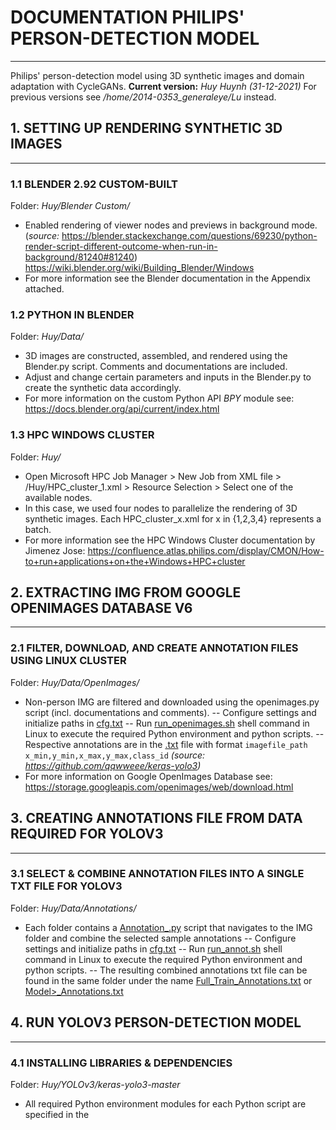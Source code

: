 # **DOCUMENTATION PHILIPS' PERSON-DETECTION MODEL**
---
Philips' person-detection model using 3D synthetic images and domain adaptation with CycleGANs.
**Current version:** *Huy Huynh (31-12-2021)*
For previous versions see */home/2014-0353_generaleye/Lu* instead.

## 1. SETTING UP RENDERING SYNTHETIC 3D IMAGES
---
### 1.1 BLENDER 2.92 CUSTOM-BUILT 
Folder: *Huy/Blender Custom/*

- Enabled rendering of viewer nodes and previews in background mode.
(*source:* https://blender.stackexchange.com/questions/69230/python-render-script-different-outcome-when-run-in-background/81240#81240)
https://wiki.blender.org/wiki/Building_Blender/Windows
- For more information see the Blender documentation in the Appendix attached.

### 1.2 PYTHON IN BLENDER 
Folder: *Huy/Data/*

- 3D images are constructed, assembled, and rendered using the Blender.py script. Comments and documentations are included.
- Adjust and change certain parameters and inputs in the Blender.py to create the synthetic data accordingly.
- For more information on the custom Python API *BPY* module see: https://docs.blender.org/api/current/index.html

### 1.3 HPC WINDOWS CLUSTER 
Folder: *Huy/*

- Open Microsoft HPC Job Manager > New Job from XML file > /Huy/HPC_cluster_1.xml > Resource Selection > Select one of the available nodes.
- In this case, we used four nodes to parallelize the rendering of 3D synthetic images. Each HPC_cluster_x.xml for x in {1,2,3,4} represents a batch.
- For more information see the HPC Windows Cluster documentation by Jimenez Jose:
https://confluence.atlas.philips.com/display/CMON/How-to+run+applications+on+the+Windows+HPC+cluster


## 2. EXTRACTING IMG FROM GOOGLE OPENIMAGES DATABASE V6
---
### 2.1 FILTER, DOWNLOAD, AND CREATE ANNOTATION FILES USING LINUX CLUSTER 
Folder: *Huy/Data/OpenImages/*

- Non-person IMG are filtered and downloaded using the openimages.py script (incl. documentations and comments).
-- Configure settings and initialize paths in [cfg.txt]()
-- Run [run_openimages.sh]() shell command in Linux to execute the required Python environment and python scripts.
-- Respective annotations are in the [<imgfile>.txt]() file with format `imagefile_path x_min,y_min,x_max,y_max,class_id` 
*(source: https://github.com/qqwweee/keras-yolo3)*
- For more information on Google OpenImages Database see: https://storage.googleapis.com/openimages/web/download.html


## 3. CREATING ANNOTATIONS FILE FROM DATA REQUIRED FOR YOLOV3
---
### 3.1 SELECT & COMBINE ANNOTATION FILES INTO A SINGLE TXT FILE FOR YOLOV3
Folder: *Huy/Data/Annotations/*

- Each folder contains a [Annotation_<model>.py]() script that navigates to the IMG folder and combine the selected sample annotations
-- Configure settings and initialize paths in [cfg.txt]()
-- Run [run_annot.sh]() shell command in Linux to execute the required Python environment and python scripts.
-- The resulting combined annotations txt file can be found in the same folder under the name [Full_Train_Annotations.txt]() or [Model>_Annotations.txt]()

## 4. RUN YOLOV3 PERSON-DETECTION MODEL
---
### 4.1 INSTALLING LIBRARIES & DEPENDENCIES
Folder: *Huy/YOLOv3/keras-yolo3-master*
- All required Python environment modules for each Python script are specified in the [<script>.sh]() command. For simplicity, copy & paste the virtual environment to your respective folder.
- Adjust the model framework in the master folder, if needed.
-- ***Note.*** The original YOLOv3 version is based on *Tensorflow 1.x*, however Philips' Linux GPU not compatible with this version.
-- Hence, the current YOLOv3 master folder is updated accordingly to the latest *Tensorflow 2.x* and *Keras 2.x* version.
- The YOLOv3 environment consists of standard libraries, if you want to install it again from scratch:
-- First, conda install tensorflow-gpu using the Philips `cadenv` environment: this automatically includes the compatible *CUDA* and *cuDNN* installations. For more information see the Linux Servers & GPU Cluster documentation in the Appendix attached.
-- Then use `Pip` module to install the remaining libraries by trial & error and update the libraries accordingly.

### 4.2 TRAINING YOLOv3 MODELS
Folder: *Huy/YOLOv3/Main/Model_<name>*

- Specify the following three folders in your *Main/Model_<name>* folder required to train YOLOv3 model
-- *Model_<name>/Model* : [synthetic_classes.txt]() (default classses), and [yolo_anchors.txt]() (default anchors)
-- *Model_<name>/Train* : [DarkNet53.h5]() (default initial weight), [<model>_Annotations.txt]() (Final annotation file compiled in Section 3.1)
-- *Model_<name>/linux_logs* : Output [train.txt]() logfile includes training process and errors if there are any
- Each *Model_<name>* folder contains a [train.py]() script that performs the YOLOv3 training process 
-- Specify learning parameters and epochs in [train.py](). Default are: 
Initial Stage (Freeze first 50 layers): `Adam(lr=1e-2), Batch_size=8, Epochs=10`
Main Process (Unfreeze all layers): `Adam(lr=1e-3), Batch_size=8, Epochs=100`
-- Configure settings and initialize paths in [cfg.txt]()
-- Run [run_train.sh]() shell command in Linux to execute the required Python environment and python scripts.
-- After every 3 epochs (default) the models are saved in *Model_<name>/Train/logs/001* (default). When training multiple models, make sure that you change the `logs_path` in the [cfg.txt]() file.
- Recalculate anchor boxes using [kmeans.py]() script (OPTIONAL)
-- Configure settings and initialize paths in [cfg.txt]()
-- Run [run_kmeans.sh]() shell command in Linux to execute the required Python environment and python scripts.
-- Resulting anchor boxes can be found in *Model_<name>/Model* named as [yolo_anchors.txt]() (default)
- ***Note.*** Different Python environment are used for training (Section 4.2) and testing (Section 4.3). The compatible virtual environment for training can be found in [run_train.sh]() shell command.

### 4.3 TESTING YOLOV3 MODELS ON PHILIPS' LAB DATA
Folder: *Huy/YOLOv3/Main/Model_<name>*

- Specify the following three folders in your *Main/Model_<name>* folder required to test YOLOv3 model
-- *Model_<name>/Model* : [<model_name>.h5](), [synthetic_classes.txt]() (default classses), and [yolo_anchors.txt]() (default anchors).
*(If you haven't specified it already during Training Section 4.2)*
-- *Model_<name>/Output* : The resulting test images with bounding boxes will be output here, incl. [confidence_scores.csv]().
-- *Model_<name>/Evaluation* : The resulting performance score will be output here in [Model_<name>_evaluation.csv]().
- Each *Model_<name>* folder contains a [yolo_video.py]() script that performs the YOLOv3 bounding box predictions 
-- Configure settings and initialize paths in [cfg.txt]()
Specify trained model (from Section 4.2) here.
***Note.*** Correctly name `model_name` as it will be used later on to make graphs and overall benchmark evaluation. 
-- Run [run_yolov3.sh]() shell command in Linux to execute the required Python environment and python scripts.
-- The bounding box predictions are saved in *Model_<name>/Output* and performance score in *Model_<name>/Evaluation*.
- Additionally [run_yolov3.sh]() automatically execute the [evaluation.py]() script to evaluate the bounding boxes based on various metrics.
-- Change or add performance metrics in the script, default is `overlap_threshold=0.5` (IOU). 
-- Comments and documentations are included. 
- ***Note.*** Different Python environment are used for training (Section 4.2) and testing (Section 4.3). The compatible virtual environment for both testing and evaluation can be found in [run_yolov3.sh]() shell command.

### 4.4 FINE-TUNE YOLOv3 MODELS ON PHILIPS' TRAIN LAB DATA (OPTIONAL)

Folder: *Huy/YOLOv3/Main/Model_<name>_Lab*

- Specify the following three folders in your *Main/Model_<name>_Lab* folder required to fine-tune YOLOv3 model
-- *Model_<name>_Lab/Model* : [synthetic_classes.txt]() (default classses), and [yolo_anchors.txt]() (default anchors)
-- *Model_<name>_Lab/Train* : [<model_name>.h5](), [<model>_Annotations.txt]() (Final annotation file compiled in Section 3.1)
-- *Model_<name>_Lab/linux_logs* : Output [train.txt]() logfile includes training process and errors if there are any.
- Each *Model_<name>_Lab* folder contains a [train.py]() script that performs the YOLOv3 training process 
-- Specify learning parameters and epochs in [train.py](). Default are: 
Initial Stage (Freeze first 50 layers): `Adam(lr=1e-4), Batch_size=16, Epochs=10`
Main Process (Unfreeze all layers): `Adam(lr=1e-5), Batch_size=16, Epochs=50`
-- Configure settings and initialize paths in [cfg.txt]()
-- Run [run_train.sh]() shell command in Linux to execute the required Python environment and python scripts.
-- After every 3 epochs (default) the models are saved in *Model_<name>_Lab/Train/logs/001* (default). When training multiple models, make sure that you change the `logs_path` in the [cfg.txt]() file.
- ***Note.*** Different Python environment are used for training (Section 4.2) and testing (Section 4.3). The compatible virtual environment for training can be found in [run_train.sh]() shell command.

## 5. RESULTS YOLOv3 MODELS BASED ON F1 AND AP-SCORES
---
### 5.1 OBTAIN PRECISION-RECALL (PR) CURVE AND HIGHEST F1-SCORES 
Folder: *Huy/YOLOv3/Main*

- Iterate through all  *Main/Model_<name>/Evaluation* folders and combine and calculate all performance score in [scores_all.py]() script.
-- Outputs the [PR_all.xlsx]() in *Main/Visualization* required to calculate and plot the PR-curves.
-- ***Note.*** To omit certain models from the PR-curve or overall evaluation, change the folder name accordingly, i.e. *Main/Model_<name>/Evaluation_DEACTIVATE*.
(The scripts loops through all folders containing *Main/Model_{}/Evaluation* with folder name `/Evaluation` hard coded)
- Run [run_scores.sh]() shell command in Linux to execute the required Python environment and python scripts.
-- It automatically executes the [Main/Visualization/create_graphs.py]() script ti plot the PR-curves and other graphs with `IOU=0.5` (default).
-- Documentation and comments follows from the shell and python script.

### 5.2 CASE-BY-CASE AP-SCORE EVALUATION (OPTIONAL)
Folder: *Huy/YOLOv3/Main/Results_IMGLabels*

- Case-by-case evaluations are executed by calculating the AP-scores for each case in Philips' Lab test set in [scores_IMGLabels.py]() script.
-- In [Main/ArgusImages_test_IMGLabels.csv]() we find the features for each test image, incl. *RGB/IR/Occl./Male/Female* etc.
-- Include [scores_IMGLabels.py]() at the end of [Main/run_scores.sh]() shell command in Linux to execute the required Python environment and python scripts (default).
-- The resulting case-by-case evaluation scores can be found in [Evaluation_IMGlabels_case.xlsx]() with each tab corresponds to the feature being kept fixed.

## 6. RUN CYCLEGANS ON SYNTHETIC IMAGES
---
### 6.1 RUN CYCLEGAN USING PYTORCH
Folder: *Huy/Domain_Adaptation/CycleGAN*

- Train CycleGANs model using the [train.py]() script. Documentation and comments are included.
-- Create your datasets map by using the [<name_A>2<name_B>.py]() script, which creates *trainA, trainB, testA, testB* folders from the annotation inputs specified in [cfg.txt](). You can run [run_dataset.sh]() shell command in Linux to execute the required Python environment and python scripts.
-- Specify your parameters in [base_option.py]() and [train_option.py]() in the folder *CycleGAN/options*
-- Run [train_cyclegan.sh]() shell command in Linux to execute the required Python environment and python scripts.
(Input parameters are included and follows from the shell script.)
-- The models can be found in *CycleGAN/results/<name>* folder, including logfiles.
- Run CycleGANs model using the [test.py]() script. 
-- Use the [latest_net_G_A.pth]() model as input.
-- Specify your parameters in [base_option.py]() and [test_option.py]() in the folder *CycleGAN/options*
-- Run [run_cyclegan.sh]() shell command in Linux to execute the required Python environment and python scripts.
Additional parameters are included and follows from the shell script.

> Source: https://github.com/junyanz/pytorch-CycleGAN-and-pix2pix

### 6.2 RUN BAYESIAN CYCLEGANS
Folder: *Huy/Domain_Adaptation/CycleGAN_Bayesian*

- Train Bayesian CycleGANs model using the [train_bayes.py]() script. Documentation and comments are included.
-- Create your datasets map by using the [<name_A>2<name_B>.py]() script, which creates *trainA, trainB, testA, testB* folders from the annotation inputs specified in [cfg.txt](). You can run [run_dataset.sh]() shell command in Linux to execute the required Python environment and python scripts.
-- Specify your parameters in [base_option.py]() and [train_option.py]() in the folder *CycleGAN_Bayesian/options*
-- Run [train_cyclegan_bayes.sh]() shell command in Linux to execute the required Python environment and python scripts.
Input parameters are included and follows from the shell script.
-- The models can be found in *CycleGAN_Bayesian/results/<name>* folder, including logfiles..
- Run CycleGANs model using the [test.py]() script. 
-- Use the [latest_net_G_A.pth]() model as input.
-- Run [run_cyclegan_bayes.sh]() shell command in Linux to execute the required Python environment and python scripts.
Additional parameters are included and follows from the shell script.

> Source: https://github.com/ranery/Bayesian-CycleGAN
